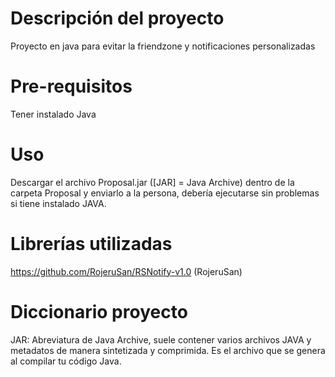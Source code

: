 # Descripción del proyecto
  Proyecto en java para evitar la friendzone y notificaciones personalizadas
# Pre-requisitos
  Tener instalado Java
# Uso
  Descargar el archivo Proposal.jar ([JAR] = Java Archive) dentro de la carpeta Proposal y enviarlo a la persona, debería ejecutarse sin problemas si tiene instalado JAVA.
# Librerías utilizadas
  https://github.com/RojeruSan/RSNotify-v1.0 (RojeruSan)
# Diccionario proyecto
  JAR: Abreviatura de Java Archive, suele contener varios archivos JAVA y metadatos de manera sintetizada y comprimida. Es el archivo que se genera al compilar tu código Java.
